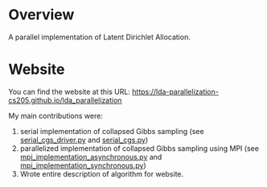 # Overview
A parallel implementation of Latent Dirichlet Allocation.

# Website
You can find the website at this URL: https://lda-parallelization-cs205.github.io/lda_parallelization

My main contributions were:
1. serial implementation of collapsed Gibbs sampling (see [serial_cgs_driver.py](https://github.com/williamfried/lda_parallelization/blob/master/serial_cgs_driver.py) and [serial_cgs.py](https://github.com/williamfried/lda_parallelization/blob/master/serial_cgs.py))
2. parallelized implementation of collapsed Gibbs sampling using MPI (see [mpi_implementation_asynchronous.py](https://github.com/williamfried/lda_parallelization/blob/master/archive/mpi_implementation_asynchronous.py) and [mpi_implementation_synchronous.py](https://github.com/williamfried/lda_parallelization/blob/master/archive/mpi_implementation_synchronous.py))
3. Wrote entire description of algorithm for website.
